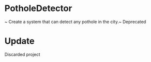 # PotholeDetector
~ Create a system that can detect any pothole in the city.~
Deprecated
# Update
Discarded project
